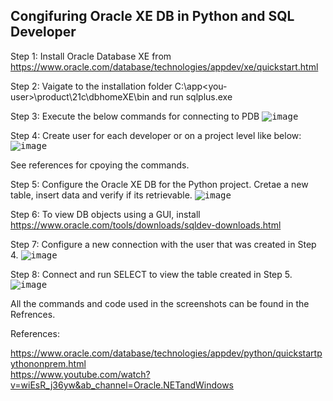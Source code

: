 ## Congifuring Oracle XE DB in Python and SQL Developer

Step 1: Install Oracle Database XE from https://www.oracle.com/database/technologies/appdev/xe/quickstart.html

Step 2: Vaigate to the installation folder C:\app\<you-user>\product\21c\dbhomeXE\bin and run sqlplus.exe

Step 3: Execute the below commands for connecting to PDB
<kbd>![image](https://user-images.githubusercontent.com/64169078/144718895-b6849a80-5bb0-4190-910e-da0e21095a06.png)

Step 4: Create user for each developer or on a project level like below:
<kbd>![image](https://user-images.githubusercontent.com/64169078/144719061-6f982819-bf2b-4f6c-b9ce-8290c1129030.png)

See references for cpoying the commands.

Step 5: Configure the Oracle XE DB for the Python project. Cretae a new table, insert data and verify if its retrievable.
<kbd>![image](https://user-images.githubusercontent.com/64169078/144719108-e080a0c4-6897-4783-ae4a-477592591ab7.png)

Step 6: To view DB objects using a GUI, install https://www.oracle.com/tools/downloads/sqldev-downloads.html

Step 7: Configure a new connection with the user that was created in Step 4. 
<kbd>![image](https://user-images.githubusercontent.com/64169078/144719755-42c4e4fe-7d5d-42c5-a07c-cfeaacc64fe3.png)

Step 8: Connect and run SELECT to view the table created in Step 5.
<kbd>![image](https://user-images.githubusercontent.com/64169078/144719809-4f126f20-5def-41bc-a673-d680f314849d.png)

All the commands and code used in the screenshots can be found in the Refrences.

References:
  
https://www.oracle.com/database/technologies/appdev/python/quickstartpythononprem.html  
https://www.youtube.com/watch?v=wiEsR_j36yw&ab_channel=Oracle.NETandWindows
